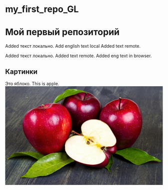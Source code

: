 # my_first_repo_GL
# Мой первый репозиторий

Added текст локально. Add english text local
Added text remote.


Added текст локально.
Added text remote. Added eng text in browser.

## Картинки
Это яблоко. This is apple.
![Это яблоко](apple.jpg)
